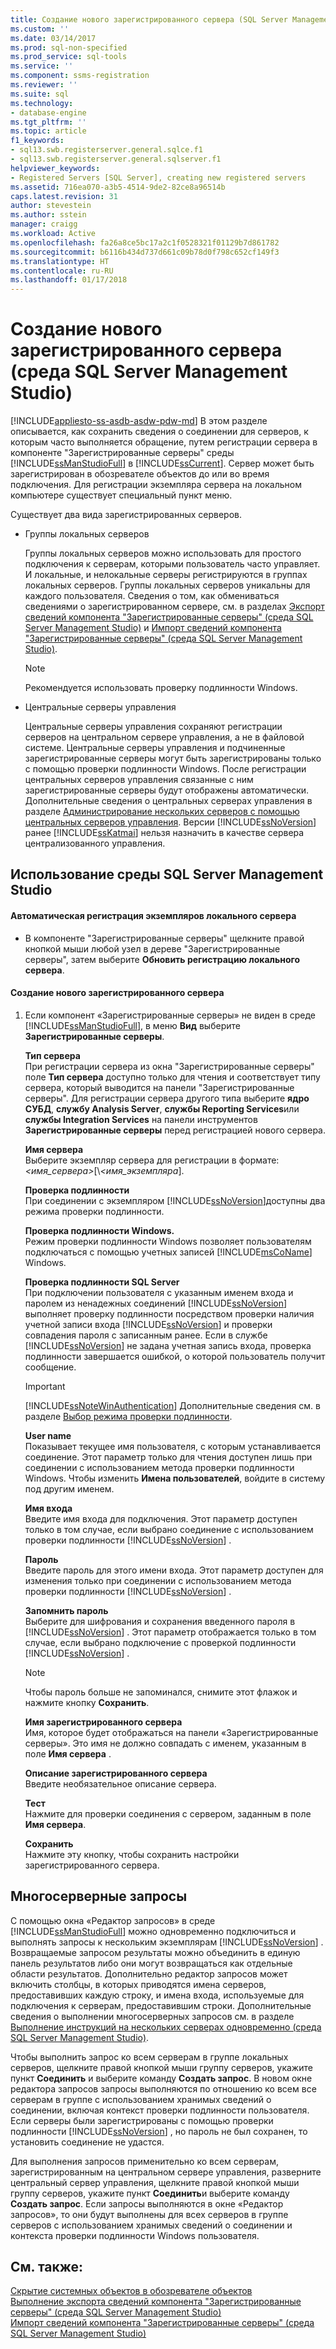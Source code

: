 ```yaml
---
title: Создание нового зарегистрированного сервера (SQL Server Management Studio) | Документы Майкрософт
ms.custom: ''
ms.date: 03/14/2017
ms.prod: sql-non-specified
ms.prod_service: sql-tools
ms.service: ''
ms.component: ssms-registration
ms.reviewer: ''
ms.suite: sql
ms.technology:
- database-engine
ms.tgt_pltfrm: ''
ms.topic: article
f1_keywords:
- sql13.swb.registerserver.general.sqlce.f1
- sql13.swb.registerserver.general.sqlserver.f1
helpviewer_keywords:
- Registered Servers [SQL Server], creating new registered servers
ms.assetid: 716ea070-a3b5-4514-9de2-82ce8a96514b
caps.latest.revision: 31
author: stevestein
ms.author: sstein
manager: craigg
ms.workload: Active
ms.openlocfilehash: fa26a8ce5bc17a2c1f0528321f01129b7d861782
ms.sourcegitcommit: b6116b434d737d661c09b78d0f798c652cf149f3
ms.translationtype: HT
ms.contentlocale: ru-RU
ms.lasthandoff: 01/17/2018
---
```

# <a name="create-a-new-registered-server-sql-server-management-studio"></a>Создание нового зарегистрированного сервера (среда SQL Server Management Studio)
[!INCLUDE[appliesto-ss-asdb-asdw-pdw-md](../../includes/appliesto-ss-asdb-asdw-pdw-md.md)] В этом разделе описывается, как сохранить сведения о соединении для серверов, к которым часто выполняется обращение, путем регистрации сервера в компоненте "Зарегистрированные серверы" среды [!INCLUDE[ssManStudioFull](../../includes/ssmanstudiofull-md.md)] в [!INCLUDE[ssCurrent](../../includes/sscurrent-md.md)]. Сервер может быть зарегистрирован в обозревателе объектов до или во время подключения. Для регистрации экземпляра сервера на локальном компьютере существует специальный пункт меню.  
  
 Существует два вида зарегистрированных серверов.  
  
-   Группы локальных серверов  
  
     Группы локальных серверов можно использовать для простого подключения к серверам, которыми пользователь часто управляет. И локальные, и нелокальные серверы регистрируются в группах локальных серверов. Группы локальных серверов уникальны для каждого пользователя. Сведения о том, как обмениваться сведениями о зарегистрированном сервере, см. в разделах [Экспорт сведений компонента "Зарегистрированные серверы" (среда SQL Server Management Studio)](../../tools/sql-server-management-studio/export-registered-server-information-sql-server-management-studio.md) и [Импорт сведений компонента "Зарегистрированные серверы" (среда SQL Server Management Studio)](../../tools/sql-server-management-studio/import-registered-server-information-sql-server-management-studio.md).  
  
    > [!NOTE]  
    >  Рекомендуется использовать проверку подлинности Windows.  
  
-   Центральные серверы управления  
  
     Центральные серверы управления сохраняют регистрации серверов на центральном сервере управления, а не в файловой системе. Центральные серверы управления и подчиненные зарегистрированные серверы могут быть зарегистрированы только с помощью проверки подлинности Windows. После регистрации центральных серверов управления связанные с ним зарегистрированные серверы будут отображены автоматически. Дополнительные сведения о центральных серверах управления в разделе [Администрирование нескольких серверов с помощью центральных серверов управления](../../relational-databases/administer-multiple-servers-using-central-management-servers.md). Версии [!INCLUDE[ssNoVersion](../../includes/ssnoversion-md.md)] ранее [!INCLUDE[ssKatmai](../../includes/sskatmai-md.md)] нельзя назначить в качестве сервера централизованного управления.  
  
##  <a name="SSMSProcedure"></a> Использование среды SQL Server Management Studio  
  
#### <a name="to-automatically-register-the-local-server-instances"></a>Автоматическая регистрация экземпляров локального сервера  
  
-   В компоненте "Зарегистрированные серверы" щелкните правой кнопкой мыши любой узел в дереве "Зарегистрированные серверы", затем выберите **Обновить регистрацию локального сервера**.  
  
#### <a name="to-create-a-new-registered-server"></a>Создание нового зарегистрированного сервера  
  
1.  Если компонент «Зарегистрированные серверы» не виден в среде [!INCLUDE[ssManStudioFull](../../includes/ssmanstudiofull-md.md)], в меню **Вид** выберите **Зарегистрированные серверы**.  
  
     **Тип сервера**  
     При регистрации сервера из окна "Зарегистрированные серверы" поле **Тип сервера** доступно только для чтения и соответствует типу сервера, который выводится на панели "Зарегистрированные серверы". Для регистрации сервера другого типа выберите **ядро СУБД**, **службу Analysis Server**, **службы Reporting Services**или **службы Integration Services** на панели инструментов **Зарегистрированные серверы** перед регистрацией нового сервера.  
  
     **Имя сервера**  
     Выберите экземпляр сервера для регистрации в формате: *\<имя_сервера>*[\\*\<имя_экземпляра*].  
  
     **Проверка подлинности**  
     При соединении с экземпляром [!INCLUDE[ssNoVersion](../../includes/ssnoversion-md.md)]доступны два режима проверки подлинности.  
  
     **Проверка подлинности Windows.**  
     Режим проверки подлинности Windows позволяет пользователям подключаться с помощью учетных записей [!INCLUDE[msCoName](../../includes/msconame-md.md)] Windows.  
  
     **Проверка подлинности SQL Server**  
     При подключении пользователя с указанным именем входа и паролем из ненадежных соединений [!INCLUDE[ssNoVersion](../../includes/ssnoversion-md.md)] выполняет проверку подлинности посредством проверки наличия учетной записи входа [!INCLUDE[ssNoVersion](../../includes/ssnoversion-md.md)] и проверки совпадения пароля с записанным ранее. Если в службе [!INCLUDE[ssNoVersion](../../includes/ssnoversion-md.md)] не задана учетная запись входа, проверка подлинности завершается ошибкой, о которой пользователь получит сообщение.  
  
    > [!IMPORTANT]  
    >  [!INCLUDE[ssNoteWinAuthentication](../../includes/ssnotewinauthentication-md.md)] Дополнительные сведения см. в разделе [Выбор режима проверки подлинности](../../relational-databases/security/choose-an-authentication-mode.md).  
  
     **User name**  
     Показывает текущее имя пользователя, с которым устанавливается соединение. Этот параметр только для чтения доступен лишь при соединении с использованием метода проверки подлинности Windows. Чтобы изменить **Имена пользователей**, войдите в систему под другим именем.  
  
     **Имя входа**  
     Введите имя входа для подключения. Этот параметр доступен только в том случае, если выбрано соединение с использованием проверки подлинности [!INCLUDE[ssNoVersion](../../includes/ssnoversion-md.md)] .  
  
     **Пароль**  
     Введите пароль для этого имени входа. Этот параметр доступен для изменения только при соединении с использованием метода проверки подлинности [!INCLUDE[ssNoVersion](../../includes/ssnoversion-md.md)] .  
  
     **Запомнить пароль**  
     Выберите для шифрования и сохранения введенного пароля в [!INCLUDE[ssNoVersion](../../includes/ssnoversion-md.md)] . Этот параметр отображается только в том случае, если выбрано подключение с проверкой подлинности [!INCLUDE[ssNoVersion](../../includes/ssnoversion-md.md)] .  
  
    > [!NOTE]  
    >  Чтобы пароль больше не запоминался, снимите этот флажок и нажмите кнопку **Сохранить**.  
  
     **Имя зарегистрированного сервера**  
     Имя, которое будет отображаться на панели «Зарегистрированные серверы». Это имя не должно совпадать с именем, указанным в поле **Имя сервера** .  
  
     **Описание зарегистрированного сервера**  
     Введите необязательное описание сервера.  
  
     **Тест**  
     Нажмите для проверки соединения с сервером, заданным в поле **Имя сервера**.  
  
     **Сохранить**  
     Нажмите эту кнопку, чтобы сохранить настройки зарегистрированного сервера.  
  
## <a name="multiserver-queries"></a>Многосерверные запросы  
 С помощью окна «Редактор запросов» в среде [!INCLUDE[ssManStudioFull](../../includes/ssmanstudiofull-md.md)] можно одновременно подключиться и выполнять запросы к нескольким экземплярам [!INCLUDE[ssNoVersion](../../includes/ssnoversion-md.md)] . Возвращаемые запросом результаты можно объединить в единую панель результатов либо они могут возвращаться как отдельные области результатов. Дополнительно редактор запросов может включить столбцы, в которых приводятся имена серверов, предоставивших каждую строку, и имена входа, используемые для подключения к серверам, предоставившим строки. Дополнительные сведения о выполнении многосерверных запросов см. в разделе [Выполнение инструкций на нескольких серверах одновременно (среда SQL Server Management Studio)](../../tools/sql-server-management-studio/execute-statements-against-multiple-servers-simultaneously.md).  
  
 Чтобы выполнить запрос ко всем серверам в группе локальных серверов, щелкните правой кнопкой мыши группу серверов, укажите пункт **Соединить** и выберите команду **Создать запрос**. В новом окне редактора запросов запросы выполняются по отношению ко всем все серверам в группе с использованием хранимых сведений о соединении, включая контекст проверки подлинности пользователя. Если серверы были зарегистрированы с помощью проверки подлинности [!INCLUDE[ssNoVersion](../../includes/ssnoversion-md.md)] , но пароль не был сохранен, то установить соединение не удастся.  
  
 Для выполнения запросов применительно ко всем серверам, зарегистрированным на центральном сервере управления, разверните центральный сервер управления, щелкните правой кнопкой мыши группу серверов, укажите пункт **Соединить**и выберите команду **Создать запрос**. Если запросы выполняются в окне «Редактор запросов», то они будут выполнены для всех серверов в группе серверов с использованием хранимых сведений о соединении и контекста проверки подлинности Windows пользователя.  
  
## <a name="see-also"></a>См. также:  
 [Скрытие системных объектов в обозревателе объектов](http://msdn.microsoft.com/library/c01d8804-838c-4f75-b78c-80e41e4fffdc)   
 [Выполнение экспорта сведений компонента "Зарегистрированные серверы" (среда SQL Server Management Studio)](../../tools/sql-server-management-studio/export-registered-server-information-sql-server-management-studio.md)   
 [Импорт сведений компонента "Зарегистрированные серверы" (среда SQL Server Management Studio)](../../tools/sql-server-management-studio/import-registered-server-information-sql-server-management-studio.md)  
  
  
